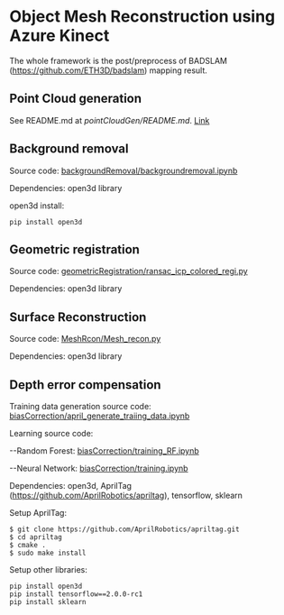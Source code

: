# Object Mesh Reconstruction using Azure Kinect

The whole framework is the post/preprocess of BADSLAM (https://github.com/ETH3D/badslam) mapping result.

## Point Cloud generation
See README.md at *pointCloudGen/README.md*. [Link](pointCloudGen/README.md)

## Background removal

Source code: [backgroundRemoval/backgroundremoval.ipynb](backgroundRemoval/backgroundremoval.ipynb)

Dependencies: open3d library

open3d install:

```
pip install open3d
```

## Geometric registration

Source code: [geometricRegistration/ransac_icp_colored_regi.py](geometricRegistration/ransac_icp_colored_regi.py)

Dependencies: open3d library


## Surface Reconstruction

Source code: [MeshRcon/Mesh_recon.py](MeshRcon/Mesh_recon.py)

Dependencies: open3d library

## Depth error compensation

Training data generation source code: [biasCorrection/april_generate_traiing_data.ipynb](biasCorrection/april_generate_traiing_data.ipynb])

Learning source code: 

--Random Forest: [biasCorrection/training_RF.ipynb](biasCorrection/training_RF.ipynb)

--Neural Network: [biasCorrection/training.ipynb](biasCorrection/training.ipynb)

Dependencies: open3d, AprilTag (https://github.com/AprilRobotics/apriltag), tensorflow, sklearn

Setup AprilTag:

```
$ git clone https://github.com/AprilRobotics/apriltag.git
$ cd apriltag
$ cmake .
$ sudo make install

```

Setup other libraries:

```
pip install open3d
pip install tensorflow==2.0.0-rc1
pip install sklearn

```

